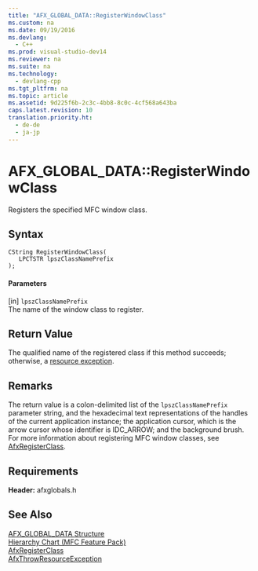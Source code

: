 ```yaml
---
title: "AFX_GLOBAL_DATA::RegisterWindowClass"
ms.custom: na
ms.date: 09/19/2016
ms.devlang: 
  - C++
ms.prod: visual-studio-dev14
ms.reviewer: na
ms.suite: na
ms.technology: 
  - devlang-cpp
ms.tgt_pltfrm: na
ms.topic: article
ms.assetid: 9d225f6b-2c3c-4bb8-8c0c-4cf568a643ba
caps.latest.revision: 10
translation.priority.ht: 
  - de-de
  - ja-jp
---
```

# AFX_GLOBAL_DATA::RegisterWindowClass
Registers the specified MFC window class.  
  
## Syntax  
  
```  
CString RegisterWindowClass(  
   LPCTSTR lpszClassNamePrefix  
);  
```  
  
#### Parameters  
 [in] `lpszClassNamePrefix`  
 The name of the window class to register.  
  
## Return Value  
 The qualified name of the registered class if this method succeeds; otherwise, a [resource exception](../vs140/AfxThrowResourceException.md).  
  
## Remarks  
 The return value is a colon-delimited list of the `lpszClassNamePrefix` parameter string, and the hexadecimal text representations of the handles of the current application instance; the application cursor, which is the arrow cursor whose identifier is IDC_ARROW; and the background brush. For more information about registering MFC window classes, see [AfxRegisterClass](../vs140/AfxRegisterClass.md).  
  
## Requirements  
 **Header:** afxglobals.h  
  
## See Also  
 [AFX_GLOBAL_DATA Structure](../vs140/AFX_GLOBAL_DATA-Structure.md)   
 [Hierarchy Chart (MFC Feature Pack)](../vs140/Hierarchy-Chart.md)   
 [AfxRegisterClass](../vs140/AfxRegisterClass.md)   
 [AfxThrowResourceException](../vs140/AfxThrowResourceException.md)